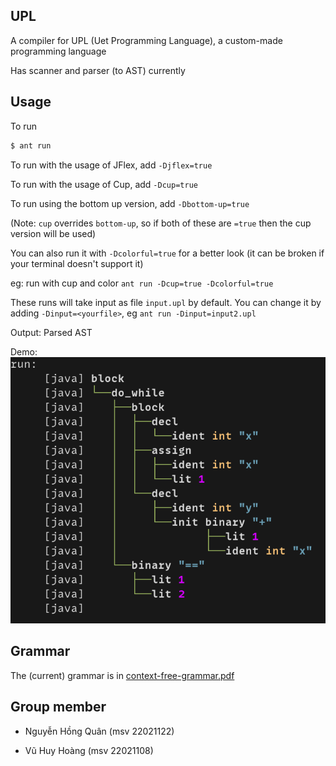 <h2> UPL </h2>
A compiler for UPL (Uet Programming Language), a custom-made programming language

Has scanner and parser (to AST) currently

<h2>Usage</h2>

To run
```sh
$ ant run
```

To run with the usage of JFlex, add `-Djflex=true`

To run with the usage of Cup, add `-Dcup=true`

To run using the bottom up version, add `-Dbottom-up=true`

(Note: `cup` overrides `bottom-up`, so if both of these are `=true` then the cup version will be used)

You can also run it with `-Dcolorful=true` for a better look (it can be broken if your terminal doesn't support it)

eg: run with cup and color `ant run -Dcup=true -Dcolorful=true`

These runs will take input as file `input.upl` by default.
You can change it by adding `-Dinput=<yourfile>`, eg `ant run -Dinput=input2.upl`

Output: Parsed AST

Demo: <img src="./demo/demo1.png"></img>

<h2>Grammar</h2>

The (current) grammar is in [context-free-grammar.pdf](./context-free-grammar.pdf)

<h2>Group member</h2>

- Nguyễn Hồng Quân (msv 22021122)

- Vũ Huy Hoàng (msv 22021108)
